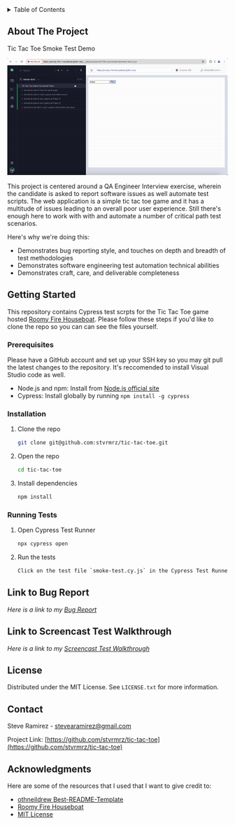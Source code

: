 <!-- TABLE OF CONTENTS -->
<details>
  <summary>Table of Contents</summary>
  <ol>
    <li>
      <a href="#about-the-project">About The Project</a>
    </li>
    <li>
      <a href="#getting-started">Getting Started</a>
      <ul>
        <li><a href="#prerequisites">Prerequisites</a></li>
        <li><a href="#installation">Installation</a></li>
        <li><a href="#running-tests">Running Tests</a></li>
      </ul>
    </li>
    <li><a href="#link-to-bug-report">Link to Bug Report</a></li>
    <li><a href="#link-to-screencast-test-walkthrough">Link to Screencast Test Walkthrough</a></li>
    <li><a href="#license">License</a></li>
    <li><a href="#contact">Contact</a></li>
    <li><a href="#acknowledgments">Acknowledgments</a></li>
  </ol>
</details>

<!-- ABOUT THE PROJECT -->
## About The Project
Tic Tac Toe Smoke Test Demo

![Tic Tac Toe Smoke Test Demo](/assets/smoke_test_demo.gif)

This project is centered around a QA Engineer Interview exercise, wherein the candidate is asked to report software issues as well automate test scripts. The web application is a simple tic tac toe game and it has a multitude of issues leading to an overall poor user experience. Still there's enough here to work with with and automate a number of critical path test scenarios. 

Here's why we're doing this:
* Demonstrates bug reporting style, and touches on depth and breadth of test methodologies 
* Demonstrates software engineering test automation technical abilities 
* Demonstrates craft, care, and deliverable completeness  

<!-- GETTING STARTED -->
## Getting Started

This repository contains Cypress test scrpts for the Tic Tac Toe game hosted [Roomy Fire Houseboat](https://roomy-fire-houseboat.glitch.me/). Please follow these steps if you'd like to clone the repo so you can can see the files yourself.

### Prerequisites

Please have a GitHub account and set up your SSH key so you may git pull the latest changes to the repository. It's reccomended to install Visual Studio code as well.

- Node.js and npm: Install from [Node.js official site](https://nodejs.org/)
- Cypress: Install globally by running `npm install -g cypress`

### Installation

1. Clone the repo
   ```sh
   git clone git@github.com:stvrmrz/tic-tac-toe.git
   ```
2. Open the repo 
   ```sh
   cd tic-tac-toe
   ```
3. Install dependencies
   ```sh
   npm install
   ```

### Running Tests

1. Open Cypress Test Runner
   ```sh
   npx cypress open
   ```
2. Run the tests 
   ```sh
   Click on the test file `smoke-test.cy.js` in the Cypress Test Runner UI
   ```

<!-- USAGE EXAMPLES -->
## Link to Bug Report

_Here is a link to my [Bug Report](https://docs.google.com/spreadsheets/d/1-IylRrCfK1h-v6kcNKx-wbChhuopxGBbXBJ2YKjpGeY/edit?usp=sharing)_

## Link to Screencast Test Walkthrough

_Here is a link to my [Screencast Test Walkthrough](https://www.loom.com/share/8d885435953c480493dd862fe5f445d5?sid=3a1295de-62a7-4f9a-b76f-2665013f5265)_


<!-- LICENSE -->
## License

Distributed under the MIT License. See `LICENSE.txt` for more information.

<!-- CONTACT -->
## Contact

Steve Ramirez - stevearamirez@gmail.com

Project Link: [https://github.com/stvrmrz/tic-tac-toe](https://github.com/stvrmrz/tic-tac-toe)

<!-- ACKNOWLEDGMENTS -->
## Acknowledgments

Here are some of the resources that I used that I want to give credit to:

* [othneildrew Best-README-Template](https://github.com/othneildrew/Best-README-Template)
* [Roomy Fire Houseboat](https://roomy-fire-houseboat.glitch.me/)
* [MIT License](https://github.com/git/git-scm.com/blob/main/MIT-LICENSE.txt)